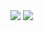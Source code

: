 <img src="https://cdn.jsdelivr.net/gh/bcynuaa/pic@main/ad.jpg">

<img src="https://cdn.jsdelivr.net/gh/bcynuaa/pic@main/速度因子.png">